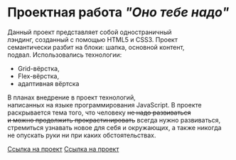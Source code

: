 # Проектная работа **_"Оно тебе надо"_**

Данный проект представляет собой одностраничный  
лэндинг, созданный с помощью HTML5 и CSS3. Проект  
семантически разбит на блоки: шапка, основной контент,  
подвал. Использовались технологии: 

  * Grid-вёрстка,
  * Flex-вёрстка,  
  * адаптивная вёртска

В планах внедрение в проект технологий,  
написанных на языке программирования JavaScript. В проекте  
раскрывается тема того, что человеку ~~не надо развиваться  
и можно продолжить прокрастинировать~~ всегда нужно развиваться,  
стремиться узнавать новое для себя и окружающих, а также никогда  
не опускать руки ни при каких обстоятельствах.

<a href="https://proggi28.github.io/Ono-tebe-nado/" target="_blank">Ссылка на проект</a>
[Ссылка на проект](https://proggi28.github.io/Ono-tebe-nado/ "Ссылка на проект")
